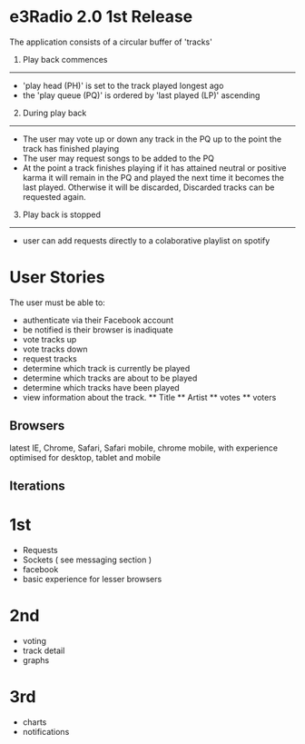e3Radio 2.0 1st Release
====================

The application consists of a circular buffer of 'tracks' 

1. Play back commences
---------------------

* 'play head (PH)' is set to the track played longest ago
* the 'play queue (PQ)' is ordered by 'last played (LP)' ascending 

2. During play back
---------------------

* The user may vote up or down any track in the PQ up to the point the track has finished playing
* The user may request songs to be added to the PQ
* At the point a track finishes playing if it has attained neutral or positive karma it will remain in the PQ and played the next time it becomes the last played. Otherwise it will be discarded, Discarded tracks can be requested again. 

3. Play back is stopped
---------------------

* user can add requests directly to a colaborative playlist on spotify

User Stories
====================

The user must be able to:

* authenticate via their Facebook account
* be notified is their browser is inadiquate 
* vote tracks up
* vote tracks down
* request tracks
* determine which track is currently be played
* determine which tracks are about to be played
* determine which tracks have been played
* view information about the track. 
** Title
** Artist
** votes 
** voters

## Browsers
latest IE, Chrome, Safari, Safari mobile, chrome mobile, with experience optimised for desktop, tablet and mobile

## Iterations

# 1st
* Requests
* Sockets ( see messaging section )
* facebook
* basic experience for lesser browsers

# 2nd
* voting
* track detail
* graphs

# 3rd 
* charts
* notifications


